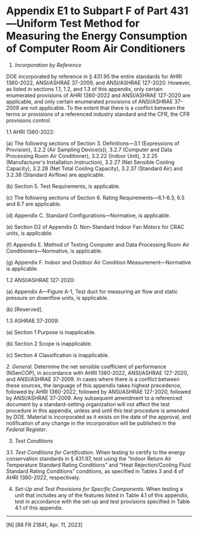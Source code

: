 # Appendix E1 to Subpart F of Part 431—Uniform Test Method for Measuring the Energy Consumption of Computer Room Air Conditioners


1. *Incorporation by Reference*

DOE incorporated by reference in § 431.95 the entire standards for AHRI 1360-2022, ANSI/ASHRAE 37-2009, and ANSI/ASHRAE 127-2020. However, as listed in sections 1.1, 1.2, and 1.3 of this appendix, only certain enumerated provisions of AHRI 1360-2022 and ANSI/ASHRAE 127-2020 are applicable, and only certain enumerated provisions of ANSI/ASHRAE 37-2009 are not applicable. To the extent that there is a conflict between the terms or provisions of a referenced industry standard and the CFR, the CFR provisions control.


1.1 AHRI 1360-2022:


(a) The following sections of Section 3. Definitions—3.1 (Expressions of Provision), 3.2.2 (Air Sampling Device(s)), 3.2.7 (Computer and Data Processing Room Air Conditioner), 3.2.22 (Indoor Unit), 3.2.25 (Manufacturer's Installation Instruction), 3.2.27 (Net Sensible Cooling Capacity), 3.2.28 (Net Total Cooling Capacity), 3.2.37 (Standard Air) and 3.2.38 (Standard Airflow) are applicable.


(b) Section 5. Test Requirements, is applicable.


(c) The following sections of Section 6. Rating Requirements—6.1-6.3, 6.5 and 6.7 are applicable.


(d) Appendix C. Standard Configurations—Normative, is applicable.


(e) Section D2 of Appendix D. Non-Standard Indoor Fan Motors for CRAC units, is applicable.


(f) Appendix E. Method of Testing Computer and Data Processing Room Air Conditioners—Normative, is applicable.


(g) Appendix F. Indoor and Outdoor Air Condition Measurement—Normative is applicable.


1.2 ANSI/ASHRAE 127-2020:


(a) Appendix A—Figure A-1, Test duct for measuring air flow and static pressure on downflow units, is applicable.


(b) [Reserved].


1.3 ASHRAE 37-2009:


(a) Section 1 Purpose is inapplicable.


(b) Section 2 Scope is inapplicable.


(c) Section 4 Classification is inapplicable.


*2. General.* Determine the net sensible coefficient of performance (NSenCOP), in accordance with AHRI 1360-2022, ANSI/ASHRAE 127-2020, and ANSI/ASHRAE 37-2009. In cases where there is a conflict between these sources, the language of this appendix takes highest precedence, followed by AHRI 1360-2022, followed by ANSI/ASHRAE 127-2020, followed by ANSI/ASHRAE 37-2009. Any subsequent amendment to a referenced document by a standard-setting organization will not affect the test procedure in this appendix, unless and until this test procedure is amended by DOE. Material is incorporated as it exists on the date of the approval, and notification of any change in the incorporation will be published in the _Federal Register_.


3. *Test Conditions*

3.1. *Test Conditions for Certification.* When testing to certify to the energy conservation standards in § 431.97, test using the “Indoor Return Air Temperature Standard Rating Conditions” and “Heat Rejection/Cooling Fluid Standard Rating Conditions” conditions, as specified in Tables 3 and 4 of AHRI 1360-2022, respectively.


4. *Set-Up and Test Provisions for Specific Components.* When testing a unit that includes any of the features listed in Table 4.1 of this appendix, test in accordance with the set-up and test provisions specified in Table 4.1 of this appendix.



---

[N] [88 FR 21841, Apr. 11, 2023]






